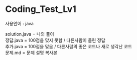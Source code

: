 # Coding_Test_Lv1
사용언어 : java

solution.java = 나의 풀이<br>
정답.java = 100점을 맞지 못함 / 다른사람이 올린 정답<br>
추가.java = 100점을 맞음 / 다른사람의 좋은 코드나 새로 생각난 코드<br>
문제.md = 문제 설명 복사본
